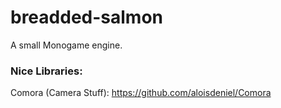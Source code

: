 # breadded-salmon

A small Monogame engine.

### Nice Libraries:

Comora (Camera Stuff): https://github.com/aloisdeniel/Comora
